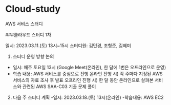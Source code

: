 # Cloud-study
AWS 서비스 스터디

###클라우드 스터디 1차

일시: 2023.03.11.(토) 13시~15시
스터디원: 김민경, 조형준, 김혜미


1. 스터디 운영 방향 논의
  - 일시: 매주 토요일 13시 (Google Meet(온라인), 한 달에 1번은 오프라인으로 운영)
  - 학습 내용: AWS 서비스를 중심으로 진행
    온라인 진행 시) 각 주마다 지정된 AWS 서비스의 자료 조사 후 발표
    오프라인 진행 시) 한 달 동안 온라인으로 살펴본 서비스와 관련된 AWS SAA-C03  		     기출 문제 풀이

2. 다음 주 스터디 계획
  -일시: 2023.03.18.(토) 13시(온라인)
  -학습내용: AWS EC2
